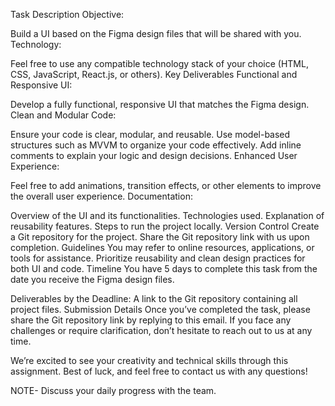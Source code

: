 Task Description
Objective:

Build a UI based on the Figma design files that will be shared with you.
Technology:

Feel free to use any compatible technology stack of your choice (HTML, CSS, JavaScript, React.js, or others).
Key Deliverables
Functional and Responsive UI:

Develop a fully functional, responsive UI that matches the Figma design.
Clean and Modular Code:

Ensure your code is clear, modular, and reusable.
Use model-based structures such as MVVM to organize your code effectively.
Add inline comments to explain your logic and design decisions.
Enhanced User Experience:

Feel free to add animations, transition effects, or other elements to improve the overall user experience.
Documentation:

Overview of the UI and its functionalities.
Technologies used.
Explanation of reusability features.
Steps to run the project locally.
Version Control
Create a Git repository for the project.
Share the Git repository link with us upon completion.
Guidelines
You may refer to online resources, applications, or tools for assistance.
Prioritize reusability and clean design practices for both UI and code.
Timeline
You have 5 days to complete this task from the date you receive the Figma design files.

Deliverables by the Deadline:
A link to the Git repository containing all project files.
Submission Details
Once you’ve completed the task, please share the Git repository link by replying to this email. If you face any challenges or require clarification, don’t hesitate to reach out to us at any time.

We’re excited to see your creativity and technical skills through this assignment. Best of luck, and feel free to contact us with any questions!

NOTE- Discuss your daily progress with the team.
 

